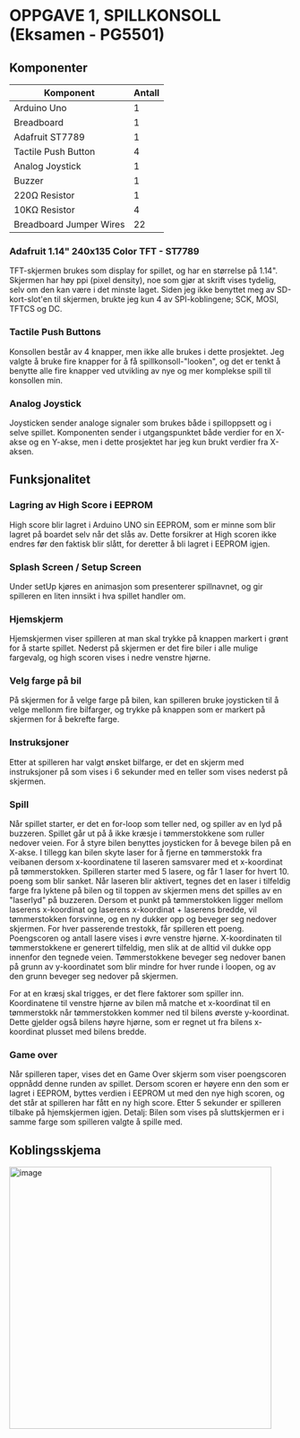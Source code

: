 # OPPGAVE 1, SPILLKONSOLL (Eksamen - PG5501)

## Komponenter
| Komponent | Antall |
| ----------- | ----------- |
| Arduino Uno | 1 |
| Breadboard | 1 |
| Adafruit ST7789 | 1 |
| Tactile Push Button | 4 |
| Analog Joystick | 1 |
| Buzzer | 1 |
| 220Ω Resistor | 1 |
| 10KΩ Resistor | 4 |
| Breadboard Jumper Wires | 22 |

### Adafruit 1.14" 240x135 Color TFT - ST7789
TFT-skjermen brukes som display for spillet, og har en størrelse på 1.14". Skjermen har høy ppi (pixel density), noe som gjør at skrift vises tydelig, selv om den kan være i det minste laget. Siden jeg ikke benyttet meg av SD-kort-slot'en til skjermen, brukte jeg kun 4 av SPI-koblingene; SCK, MOSI, TFTCS og DC. 

### Tactile Push Buttons
Konsollen består av 4 knapper, men ikke alle brukes i dette prosjektet. Jeg valgte å bruke fire knapper for å få spillkonsoll-"looken", og det er tenkt å benytte alle fire knapper ved utvikling av nye og mer komplekse spill til konsollen min. 

### Analog Joystick
Joysticken sender analoge signaler som brukes både i spilloppsett og i selve spillet. Komponenten sender i utgangspunktet både verdier for en X-akse og en Y-akse, men i dette prosjektet har jeg kun brukt verdier fra X-aksen.

## Funksjonalitet
### Lagring av High Score i EEPROM
High score blir lagret i Arduino UNO sin EEPROM, som er minne som blir lagret på boardet selv når det slås av. Dette forsikrer at High scoren ikke endres før den faktisk blir slått, for deretter å bli lagret i EEPROM igjen. 

### Splash Screen / Setup Screen
Under setUp kjøres en animasjon som presenterer spillnavnet, og gir spilleren en liten innsikt i hva spillet handler om. 

### Hjemskjerm
Hjemskjermen viser spilleren at man skal trykke på knappen markert i grønt for å starte spillet. Nederst på skjermen er det fire biler i alle mulige fargevalg, og high scoren vises i nedre venstre hjørne. 

### Velg farge på bil
På skjermen for å velge farge på bilen, kan spilleren bruke joysticken til å velge mellonm fire bilfarger, og trykke på knappen som er markert på skjermen for å bekrefte farge.

### Instruksjoner
Etter at spilleren har valgt ønsket bilfarge, er det en skjerm med instruksjoner på som vises i 6 sekunder med en teller som vises nederst på skjermen. 

### Spill
Når spillet starter, er det en for-loop som teller ned, og spiller av en lyd på buzzeren. Spillet går ut på å ikke kræsje i tømmerstokkene som ruller nedover veien. For å styre bilen benyttes joysticken for å bevege bilen på en X-akse. I tillegg kan bilen skyte laser for å fjerne en tømmerstokk fra veibanen dersom x-koordinatene til laseren samsvarer med et x-koordinat på tømmerstokken. Spilleren starter med 5 lasere, og får 1 laser for hvert 10. poeng som blir sanket. Når laseren blir aktivert, tegnes det en laser i tilfeldig farge fra lyktene på bilen og til toppen av skjermen mens det spilles av en "laserlyd" på buzzeren. Dersom et punkt på tømmerstokken ligger mellom laserens x-koordinat og laserens x-koordinat + laserens bredde, vil tømmerstokken forsvinne, og en ny dukker opp og beveger seg nedover skjermen. For hver passerende trestokk, får spilleren ett poeng. Poengscoren og antall lasere vises i øvre venstre hjørne. X-koordinaten til tømmerstokkene er generert tilfeldig, men slik at de alltid vil dukke opp innenfor den tegnede veien. Tømmerstokkene beveger seg nedover banen på grunn av y-koordinatet som blir mindre for hver runde i loopen, og av den grunn beveger seg nedover på skjermen.

For at en kræsj skal trigges, er det flere faktorer som spiller inn. Koordinatene til venstre hjørne av bilen må matche et x-koordinat til en tømmerstokk når tømmerstokken kommer ned til bilens øverste y-koordinat. Dette gjelder også bilens høyre hjørne, som er regnet ut fra bilens x-koordinat plusset med bilens bredde. 

### Game over
Når spilleren taper, vises det en Game Over skjerm som viser poengscoren oppnådd denne runden av spillet. Dersom scoren er høyere enn den som er lagret i EEPROM, byttes verdien i EEPROM ut med den nye high scoren, og det står at spilleren har fått en ny high score. Etter 5 sekunder er spilleren tilbake på hjemskjermen igjen.
Detalj: Bilen som vises på sluttskjermen er i samme farge som spilleren valgte å spille med. 

## Koblingsskjema
<img width="468" alt="image" src="https://user-images.githubusercontent.com/56083423/142681695-bf595826-e11e-42be-a03e-ffe65253cecb.png">


